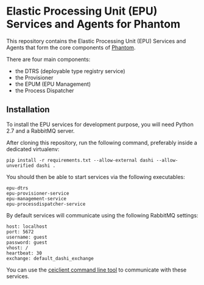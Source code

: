 # Elastic Processing Unit (EPU) Services and Agents for Phantom

This repository contains the Elastic Processing Unit (EPU) Services and
Agents that form the core components of [Phantom](http://www.nimbusproject.org/doc/phantom/latest/).

There are four main components:

* the DTRS (deployable type registry service)
* the Provisioner
* the EPUM (EPU Management)
* the Process Dispatcher

## Installation

To install the EPU services for development purpose, you will need Python 2.7 and a RabbitMQ server.

After cloning this repository, run the following command, preferably inside a dedicated virtualenv:

    pip install -r requirements.txt --allow-external dashi --allow-unverified dashi .

You should then be able to start services via the following executables:

    epu-dtrs
    epu-provisioner-service
    epu-management-service
    epu-processdispatcher-service

By default services will communicate using the following RabbitMQ settings:

    host: localhost
    port: 5672
    username: guest
    password: guest
    vhost: /
    heartbeat: 30
    exchange: default_dashi_exchange

You can use the [ceiclient command line tool](https://github.com/nimbusproject/ceiclient) to communicate with these services.